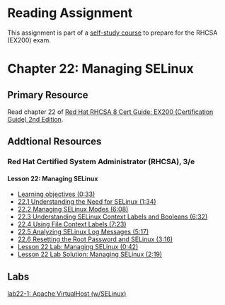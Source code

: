 # Reading Assignment
This assignment is part of a [self-study course](../README.md) to prepare for the RHCSA (EX200) exam.
# Chapter 22: Managing SELinux

## Primary Resource
Read chapter 22 of [Red Hat RHCSA 8 Cert Guide: EX200 (Certification Guide) 2nd Edition](https://www.amazon.com/Red-RHCSA-Cert-Guide-Certification/dp/0137341628/).
## Addtional Resources

### Red Hat Certified System Administrator (RHCSA), 3/e

#### Lesson 22: Managing SELinux
- [Learning objectives (0:33)](https://learning.oreilly.com/videos/red-hat-certified/9780135656495/9780135656495-RCSA_04_22_00)
- [22.1 Understanding the Need for SELinux (1:34)](https://learning.oreilly.com/videos/red-hat-certified/9780135656495/9780135656495-RCSA_04_22_01)
- [22.2 Managing SELinux Modes (6:08)](https://learning.oreilly.com/videos/red-hat-certified/9780135656495/9780135656495-RCSA_04_22_02)
- [22.3 Understanding SELinux Context Labels and Booleans (6:32)](https://learning.oreilly.com/videos/red-hat-certified/9780135656495/9780135656495-RCSA_04_22_03)
- [22.4 Using File Context Labels (7:23)](https://learning.oreilly.com/videos/red-hat-certified/9780135656495/9780135656495-RCSA_04_22_04)
- [22.5 Analyzing SELinux Log Messages (5:17)](https://learning.oreilly.com/videos/red-hat-certified/9780135656495/9780135656495-RCSA_04_22_05)
- [22.6 Resetting the Root Password and SELinux (3:16)](https://learning.oreilly.com/videos/red-hat-certified/9780135656495/9780135656495-RCSA_04_22_06)
- [Lesson 22 Lab: Managing SELinux (0:42)](https://learning.oreilly.com/videos/red-hat-certified/9780135656495/9780135656495-RCSA_04_22_07)
- [Lesson 22 Lab Solution: Managing SELinux (2:19)](https://learning.oreilly.com/videos/red-hat-certified/9780135656495/9780135656495-RCSA_04_22_08)

## Labs
[lab22-1: Apache VirtualHost (w/SELinux)](lab22-1.md)</br>
